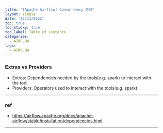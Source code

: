```yaml
---
title: "[Apache Airflow] Concurrency 설정"
layout: single
date: '25/11/2022'
toc: true
toc_sticky: true
toc_label: Table of Contents
categories:
  - AIRFLOW
tags:
  - AIRFLOW
---
```


### Extras vs Providers
* Extras: Dependencies needed by the tools(e.g. spark) to interact with the tool
* Providers: Operators used to interact with the tools(e.g. spark)

---

### ref
* https://airflow.apache.org/docs/apache-airflow/stable/installation/dependencies.html

---
